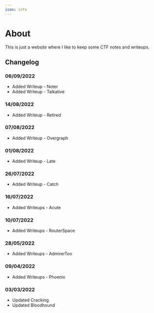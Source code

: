 ```yaml
---
icon: info
---
```

# About
This is just a website where I like to keep some CTF notes and writeups.

## Changelog

### 06/09/2022
- Added Writeup - Noter
- Added Writeup - Talkative

### 14/08/2022
- Added Writeup - Retired

### 07/08/2022
- Added Writeup - Overgraph

### 01/08/2022
- Added Writeup - Late

### 26/07/2022
- Added Writeup - Catch

### 16/07/2022
- Added Writeups - Acute

### 10/07/2022
- Added Writeups - RouterSpace

### 28/05/2022
- Added Writeups - AdmirerToo

### 09/04/2022
- Added Writeups - Phoenix

### 03/03/2022
- Updated Cracking
- Updated Bloodhound